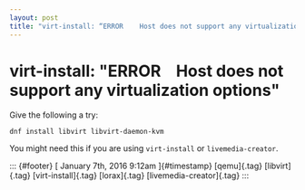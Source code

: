 ```yaml
---
layout: post
title: "virt-install: “ERROR    Host does not support any virtualization options”"
---
```



virt-install: "ERROR    Host does not support any virtualization options"
=========================================================================

Give the following a try:

    dnf install libvirt libvirt-daemon-kvm

You might need this if you are using `virt-install` or
`livemedia-creator`.

::: {#footer}
[ January 7th, 2016 9:12am ]{#timestamp} [qemu]{.tag} [libvirt]{.tag}
[virt-install]{.tag} [lorax]{.tag} [livemedia-creator]{.tag}
:::
